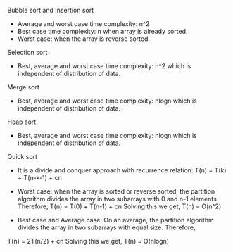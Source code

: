 Bubble sort and Insertion sort 

- Average and worst case time complexity: n^2
- Best case time complexity: n when array is already sorted.
- Worst case: when the array is reverse sorted.

Selection sort 

- Best, average and worst case time complexity: n^2 which is independent of distribution of data.

Merge sort 

- Best, average and worst case time complexity: nlogn which is independent of distribution of data.

Heap sort 

- Best, average and worst case time complexity: nlogn which is independent of distribution of data.

Quick sort 

- It is a divide and conquer approach with recurrence relation:
  T(n) = T(k) + T(n-k-1) + cn
- Worst case: when the array is sorted or reverse sorted, the partition algorithm divides the array in two subarrays with 0 and n-1 elements. Therefore,
  T(n) = T(0) + T(n-1) + cn
  Solving this we get, T(n) = O(n^2)

-   Best case and Average case: On an average, the partition algorithm divides the array in two subarrays with equal size. Therefore,

T(n) = 2T(n/2) + cn
Solving this we get, T(n) = O(nlogn)